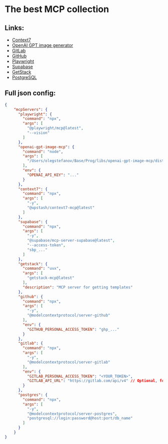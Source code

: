 # The best MCP collection

## Links:

- [Context7](https://github.com/upstash/context7)
- [OpenAI GPT image generator](https://github.com/SureScaleAI/openai-gpt-image-mcp)
- [GitLab](https://github.com/modelcontextprotocol/servers-archived/tree/main/src/gitlab)
- [GitHub](https://github.com/modelcontextprotocol/servers-archived/tree/main/src/github)
- [Playwright](https://github.com/microsoft/playwright-mcp)
- [Supabase](https://supabase.com/docs/guides/getting-started/mcp)
- [GetStack](https://getstack.coderr.online)
- [PostgreSQL](https://github.com/modelcontextprotocol/servers-archived/tree/main/src/postgres)

## Full json config:

```json
{
    "mcpServers": {
      "playwright": {
        "command": "npx",
        "args": [
          "@playwright/mcp@latest",
          "--vision"
        ]
      },
      "openai-gpt-image-mcp": {
        "command": "node",
        "args": [
          "/Users/olegstefanov/Base/Prog/libs/openai-gpt-image-mcp/dist/index.js" // path to the MCP server, need to be cloned from 
        ],
        "env": {
          "OPENAI_API_KEY": "..."
        }
      },
      "context7": {
        "command": "npx",
        "args": [
          "-y",
          "@upstash/context7-mcp@latest"
        ]
      },
      "supabase": {
        "command": "npx",
        "args": [
          "-y",
          "@supabase/mcp-server-supabase@latest",
          "--access-token",
          "sbp_..."
        ]
      },
      "getstack": {
        "command": "uvx",
        "args": [
          "getstack-mcp@latest"
        ],
        "description": "MCP server for getting templates"
      },
      "github": {
        "command": "npx",
        "args": [
          "-y",
          "@modelcontextprotocol/server-github"
        ],
        "env": {
          "GITHUB_PERSONAL_ACCESS_TOKEN": "ghp_..."
        }
      },
      "gitlab": {
        "command": "npx",
        "args": [
          "-y",
          "@modelcontextprotocol/server-gitlab"
        ],
        "env": {
          "GITLAB_PERSONAL_ACCESS_TOKEN": "<YOUR_TOKEN>",
          "GITLAB_API_URL": "https://gitlab.com/api/v4" // Optional, for self-hosted instances
        }
      },
      "postgres": {
        "command": "npx",
        "args": [
          "-y",
          "@modelcontextprotocol/server-postgres",
          "postgresql://login:password@host:port/db_name"
        ]
      }
    }
}
```
